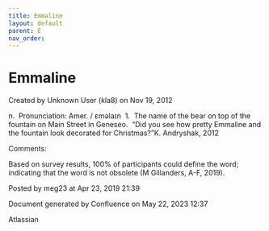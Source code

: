 ```yaml
---
title: Emmaline
layout: default
parent: E
nav_order:
---
```


# Emmaline

Created by  Unknown User (kla8) on Nov 19, 2012

n.  Pronunciation: Amer. / ɛməlaɪn  1.  The name of the bear on top of the fountain on Main Street in Geneseo.  “Did you see how pretty Emmaline and the fountain look decorated for Christmas?”K. Andryshak, 2012

Comments:

Based on survey results, 100% of participants could define the word; indicating that the word is not obsolete (M Gillanders, A-F, 2019).

Posted by meg23 at Apr 23, 2019 21:39

Document generated by Confluence on May 22, 2023 12:37

Atlassian
